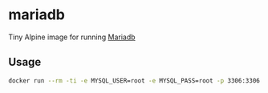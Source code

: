 # mariadb

Tiny Alpine image for running [Mariadb](https://mariadb.com)

## Usage

```bash
docker run --rm -ti -e MYSQL_USER=root -e MYSQL_PASS=root -p 3306:3306 quay.io/vektorcloud/mariadb
```
